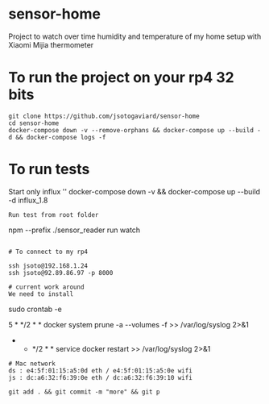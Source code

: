 # sensor-home

Project to watch over time humidity and temperature of my home setup with Xiaomi Mijia thermometer

# To run the project on your rp4 32 bits

```
git clone https://github.com/jsotogaviard/sensor-home
cd sensor-home
docker-compose down -v --remove-orphans && docker-compose up --build -d && docker-compose logs -f
```

# To run tests
Start only influx
''
docker-compose down -v && docker-compose up --build -d influx_1.8
```
Run test from root folder
```
npm --prefix ./sensor_reader run watch
```

# To connect to my rp4

ssh jsoto@192.168.1.24
ssh jsoto@92.89.86.97 -p 8000

# current work around
We need to install 
```
sudo crontab -e

5 * */2 * * docker system prune -a --volumes -f >> /var/log/syslog 2>&1
* * */2 * * service docker restart >> /var/log/syslog 2>&1
```
# Mac network
ds : e4:5f:01:15:a5:0d eth / e4:5f:01:15:a5:0e wifi
js : dc:a6:32:f6:39:0e eth / dc:a6:32:f6:39:10 wifi

git add . && git commit -m "more" && git p